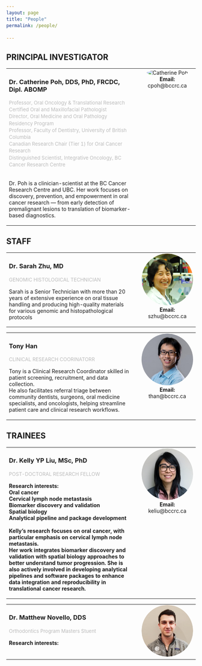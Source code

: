 ```yaml
---
layout: page
title: "People"
permalink: /people/

---
```

## PRINCIPAL INVESTIGATOR
<table style="border:none; width:100%;">
<tr style="border:none;">
<td style="vertical-align:top; padding-right:20px; border:none;">

<h3>Dr. Catherine Poh, DDS, PhD, FRCDC, Dipl. ABOMP</h3>
<p style="font-size:13px; color:#bbb !important; margin-top:0; line-height:1.4;">
Professor, Oral Oncology & Translational Research<br>
Certified Oral and Maxillofacial Pathologist<br>
Director, Oral Medicine and Oral Pathology Residency Program<br>
Professor, Faculty of Dentistry, University of British Columbia<br>
Canadian Research Chair (Tier 1) for Oral Cancer Research<br>
Distinguished Scientist, Integrative Oncology, BC Cancer Research Centre<br><br>
</p>

<p>
Dr. Poh is a clinician-scientist at the BC Cancer Research Centre and UBC. Her work focuses on discovery, prevention, and empowerment in oral cancer research —  from early detection of premalignant lesions to translation of biomarker-based diagnostics.
</p>
</td>

<td style="vertical-align:top; width:30%; text-align:center; border:none;">
<img src="{{ site.baseurl }}/images/people/catherine_poh.png"
     alt="Catherine Poh"
     style="width:300px; aspect-ratio:1/1; object-fit:cover; border-radius:50%;">
  <strong>Email:</strong> cpoh@bccrc.ca<br>
</td>

</tr>
</table>

## STAFF
<table style="border:none; width:100%;">
<tr style="border:none;">
<td style="vertical-align:top; padding-right:20px; border:none;">

<h3>Dr. Sarah Zhu, MD</h3>
<p style="font-size:13px; color:#bbb !important; margin-top:0; line-height:1.4;">
GENOMIC HISTOLOGICAL TECHNICIAN<br>
</p>
<p>
Sarah is a Senior Technician with more than 20 years of extensive experience on oral tissue handling and producing high-quality materials for various genomic and histopathological protocols
</p>
</td>

<td style="vertical-align:top; width:30%; text-align:center; border:none;">
  <img src="/images/people/sarah_zhu.png" alt="Sarah Zhu"
       style="width:250px; aspect-ratio:1/1; object-fit:cover; border-radius:50%;"><br>
  <strong>Email:</strong> szhu@bccrc.ca<br>
</td>

</tr>
</table>

<table style="border:none; width:100%;">
<tr style="border:none;">
<td style="vertical-align:top; padding-right:20px; border:none;">
<h3>Tony Han</h3>
<p style="font-size:13px; color:#bbb !important; margin-top:0; line-height:1.4;">
CLINICAL RESEARCH COORINATORR<br>
</p>
<p>
Tony is a Clinical Research Coordinator skilled in patient screening, recruitment, and data collection.<br>
He also facilitates referral triage between community dentists, surgeons, oral medicine specialists, and oncologists, helping streamline patient care and clinical research workflows.
</p>
</td>

<td style="vertical-align:top; width:30%; text-align:center; border:none;">
  <img src="/images/people/tony_han.png" alt="Tony Han"
       style="width:250px; aspect-ratio:1/1; object-fit:cover; border-radius:50%;"><br>
  <strong>Email:</strong> than@bccrc.ca<br>
</td>

</tr>
</table>

## TRAINEES
<table style="border:none; width:100%;">
<tr style="border:none;">
<td style="vertical-align:top; padding-right:20px; border:none;">

<h3>Dr. Kelly YP Liu, MSc, PhD</h3>
<p style="font-size:13px; color:#bbb !important; margin-top:0; line-height:1.4;">
POST-DOCTORAL RESEARCH FELLOW<br>
</p>
<p style="font-weight:bold;">Research interests:</br>
Oral cancer</br>
Cervical lymph node metastasis</br>
Biomarker discovery and validation</br>
Spatial biology</br>
Analytical pipeline and package development</br></br>
Kelly’s research focuses on oral cancer, with particular emphasis on cervical lymph node metastasis.</br>
Her work integrates biomarker discovery and validation with spatial biology approaches to better understand tumor progression.
She is also actively involved in developing analytical pipelines and software packages to enhance data integration and reproducibility in translational cancer research.
</p>
</td>

<td style="vertical-align:top; width:30%; text-align:center; border:none;">
  <img src="/images/people/kelly_liu.png" alt="Kelly Liu"
       style="width:300px; aspect-ratio:1/1; object-fit:cover; border-radius:50%;"><br>
  <strong>Email:</strong> keliu@bccrc.ca<br>
</td>

<table style="border:none; width:100%;">
<tr style="border:none;">
<td style="vertical-align:top; padding-right:20px; border:none;">

<h3>Dr. Matthew Novello, DDS</h3>
<p style="font-size:13px; color:#bbb !important; margin-top:0; line-height:1.4;">
Orthodontics Program Masters Stuent<br>
</p>
<p style="font-weight:bold;">Research interests:</br>
</p>
</td>

<td style="vertical-align:top; width:30%; text-align:center; border:none;">
  <img src="/images/people/matthew_novello.png" alt="Matthew Novello"
       style="width:300px; aspect-ratio:1/1; object-fit:cover; border-radius:50%;"><br>
</td>
